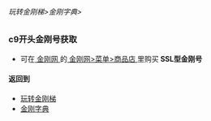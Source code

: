 ###### 玩转金刚梯>金刚字典>
### c9开头金刚号获取
- 可在[ 金刚网 ](https://github.com/a2zitpro/web/blob/master/LadderFree/kkDictionary/KKSiteZh.md)的[ 金刚网>菜单>商品店 ](https://www.atozitpro.net/zh/shop/)里购买<strong> SSL型金刚号 </strong>

#### 返回到
- [玩转金刚梯](https://github.com/a2zitpro/web/blob/master/LadderFree/A.md)
- [金刚字典](https://github.com/a2zitpro/web/blob/master/LadderFree/kkDictionary/KKDictionary.md)

